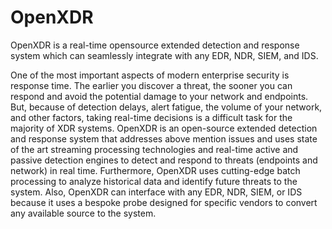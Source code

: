 # OpenXDR

OpenXDR is a real-time opensource extended detection and response system which can seamlessly integrate with any EDR, NDR, SIEM, and IDS.

One of the most important aspects of modern enterprise security is response time. The earlier you discover a threat, the sooner you can respond and avoid the potential damage to your network and endpoints. But, because of detection delays, alert fatigue, the volume of your network, and other factors, taking real-time decisions is a difficult task for the majority of XDR systems. OpenXDR is an open-source extended detection and response system that addresses above mention issues and uses state of the art streaming processing technologies and real-time active and passive detection engines to detect and respond to threats (endpoints and network) in real time.  Furthermore, OpenXDR uses cutting-edge batch processing to analyze historical data and identify future threats to the system. Also, OpenXDR can interface with any EDR, NDR, SIEM, or IDS because it uses a bespoke probe designed for specific vendors to convert any available source to the system.
